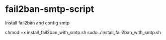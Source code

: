 # fail2ban-smtp-script
Install fail2ban and config smtp


chmod +x install_fail2ban_with_smtp.sh
sudo ./install_fail2ban_with_smtp.sh
